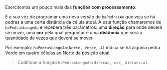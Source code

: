 Exercitemos um pouco mais das **funções com processamento**.

É a sua vez de programar uma nova versão de `haPedrasAo` que veja se há pedras a uma certa distância da célula atual. A esta função chamaremos de `haPedrasLongeAo` e receberá três parâmetros: uma **direção** para onde deverá se mover, uma **cor** pela qual perguntar e uma **distância** que será a quantidade de vezes que deverá se mover.

Por exemplo: `haPedrasLongeAo(Norte, Verde, 4)` indica se há alguma pedra Verde em quatro células ao Norte da posição atual.

> Codifique a função `haPedrasLongeAo(direcao, cor, distancia)`.
